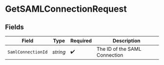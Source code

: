 # GetSAMLConnectionRequest


## Fields

| Field                         | Type                          | Required                      | Description                   |
| ----------------------------- | ----------------------------- | ----------------------------- | ----------------------------- |
| `SamlConnectionId`            | *string*                      | :heavy_check_mark:            | The ID of the SAML Connection |